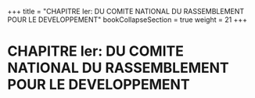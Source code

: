 +++
title = "CHAPITRE Ier: DU COMITE NATIONAL DU RASSEMBLEMENT POUR LE DEVELOPPEMENT"
bookCollapseSection = true
weight = 21
+++

# CHAPITRE Ier: DU COMITE NATIONAL DU RASSEMBLEMENT POUR LE DEVELOPPEMENT
